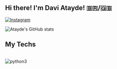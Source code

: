 ## Hi there! I'm Davi Atayde! 🇧🇷/🇬🇧
[![Instagram](https://img.shields.io/badge/Instagram-E4405F?style=for-the-badge&logo=instagram&logoColor=white
)](https://instagram.com/ataydegt)


![Atayde's GitHub stats](https://github-readme-stats.vercel.app/api?username=ataydepy&show_icons=true&theme=dracula)


## My Techs


<div style="display:inline_block"><br/>
 <img align= "center" alt="python3" src="https://img.shields.io/badge/Python-3776AB?style=for-the-badge&logo=python&logoColor=white
 ">
</div>
